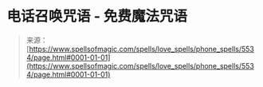<!--yml

category: 未分类

date: 2024-06-12 18:39:49

-->

# 电话召唤咒语 - 免费魔法咒语

> 来源：[https://www.spellsofmagic.com/spells/love_spells/phone_spells/5534/page.html#0001-01-01](https://www.spellsofmagic.com/spells/love_spells/phone_spells/5534/page.html#0001-01-01)
